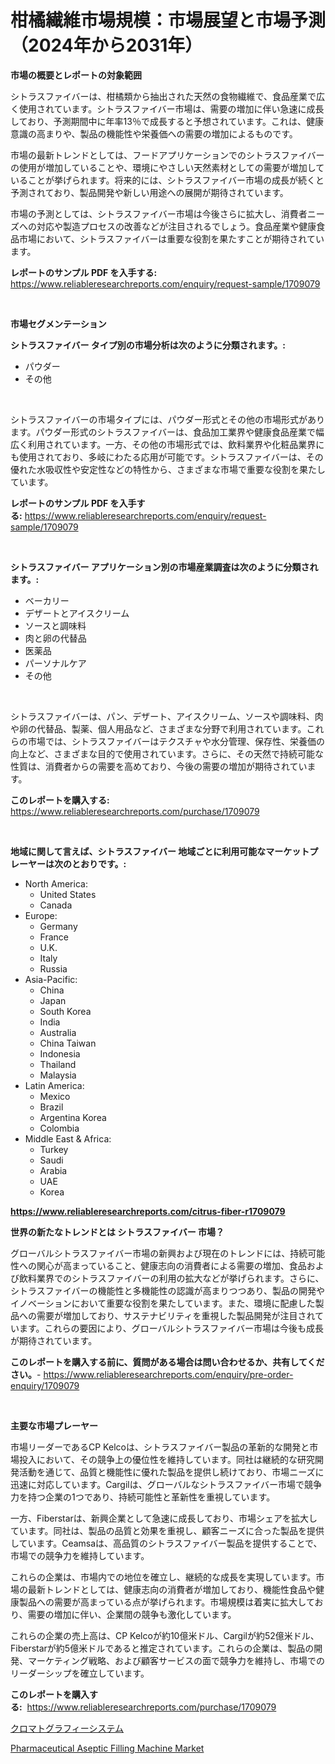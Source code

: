 <p><h1>柑橘繊維市場規模：市場展望と市場予測（2024年から2031年）</h1></p><p><strong>市場の概要とレポートの対象範囲</strong></p>
<p><p>シトラスファイバーは、柑橘類から抽出された天然の食物繊維で、食品産業で広く使用されています。シトラスファイバー市場は、需要の増加に伴い急速に成長しており、予測期間中に年率13％で成長すると予想されています。これは、健康意識の高まりや、製品の機能性や栄養価への需要の増加によるものです。</p><p>市場の最新トレンドとしては、フードアプリケーションでのシトラスファイバーの使用が増加していることや、環境にやさしい天然素材としての需要が増加していることが挙げられます。将来的には、シトラスファイバー市場の成長が続くと予測されており、製品開発や新しい用途への展開が期待されています。</p><p>市場の予測としては、シトラスファイバー市場は今後さらに拡大し、消費者ニーズへの対応や製造プロセスの改善などが注目されるでしょう。食品産業や健康食品市場において、シトラスファイバーは重要な役割を果たすことが期待されています。</p></p>
<p><strong>レポートのサンプル PDF を入手する:</strong> <a href="https://www.reliableresearchreports.com/enquiry/request-sample/1709079">https://www.reliableresearchreports.com/enquiry/request-sample/1709079</a></p>
<p>&nbsp;</p>
<p><strong>市場セグメンテーション</strong></p>
<p><strong>シトラスファイバー タイプ別の市場分析は次のように分類されます。:</strong></p>
<p><ul><li>パウダー</li><li>その他</li></ul></p>
<p>&nbsp;</p>
<p><p>シトラスファイバーの市場タイプには、パウダー形式とその他の市場形式があります。パウダー形式のシトラスファイバーは、食品加工業界や健康食品産業で幅広く利用されています。一方、その他の市場形式では、飲料業界や化粧品業界にも使用されており、多岐にわたる応用が可能です。シトラスファイバーは、その優れた水吸収性や安定性などの特性から、さまざまな市場で重要な役割を果たしています。</p></p>
<p><strong>レポートのサンプル PDF を入手する:</strong>&nbsp;<a href="https://www.reliableresearchreports.com/enquiry/request-sample/1709079">https://www.reliableresearchreports.com/enquiry/request-sample/1709079</a></p>
<p>&nbsp;</p>
<p><strong> シトラスファイバー アプリケーション別の市場産業調査は次のように分類されます。:</strong></p>
<p><ul><li>ベーカリー</li><li>デザートとアイスクリーム</li><li>ソースと調味料</li><li>肉と卵の代替品</li><li>医薬品</li><li>パーソナルケア</li><li>その他</li></ul></p>
<p>&nbsp;</p>
<p><p>シトラスファイバーは、パン、デザート、アイスクリーム、ソースや調味料、肉や卵の代替品、製薬、個人用品など、さまざまな分野で利用されています。これらの市場では、シトラスファイバーはテクスチャや水分管理、保存性、栄養価の向上など、さまざまな目的で使用されています。さらに、その天然で持続可能な性質は、消費者からの需要を高めており、今後の需要の増加が期待されています。</p></p>
<p><strong>このレポートを購入する:</strong>&nbsp; <a href="https://www.reliableresearchreports.com/purchase/1709079">https://www.reliableresearchreports.com/purchase/1709079</a></p>
<p>&nbsp;</p>
<p><strong>地域に関して言えば、シトラスファイバー 地域ごとに利用可能なマーケットプレーヤーは次のとおりです。:</strong></p>
<p><ul>
    <li>
        North America:
        <ul>
            <li>United States</li>
            <li>Canada</li>
        </ul>
    </li>
    <li>
        Europe:
        <ul>
            <li>Germany</li>
            <li>France</li>
            <li>U.K.</li>
            <li>Italy</li>
            <li>Russia</li>
        </ul>
    </li>
    <li>
        Asia-Pacific:
        <ul>
            <li>China</li>
            <li>Japan</li>
            <li>South Korea</li>
            <li>India</li>
            <li>Australia</li>
            <li>China Taiwan</li>
            <li>Indonesia</li>
            <li>Thailand</li>
            <li>Malaysia</li>
        </ul>
    </li>
    <li>
        Latin America:
        <ul>
            <li>Mexico</li>
            <li>Brazil</li>
            <li>Argentina Korea</li>
            <li>Colombia</li>
        </ul>
    </li>
    <li>
        Middle East & Africa:
        <ul>
            <li>Turkey</li>
            <li>Saudi</li>
            <li>Arabia</li>
            <li>UAE</li>
            <li>Korea</li>
        </ul>
    </li>
    </ul></p>
<p><strong><a href="https://www.reliableresearchreports.com/citrus-fiber-r1709079">https://www.reliableresearchreports.com/citrus-fiber-r1709079</a></strong>&nbsp;</p>
<p><strong>世界の新たなトレンドとは シトラスファイバー 市場？</strong></p>
<p><p>グローバルシトラスファイバー市場の新興および現在のトレンドには、持続可能性への関心が高まっていること、健康志向の消費者による需要の増加、食品および飲料業界でのシトラスファイバーの利用の拡大などが挙げられます。さらに、シトラスファイバーの機能性と多機能性の認識が高まりつつあり、製品の開発やイノベーションにおいて重要な役割を果たしています。また、環境に配慮した製品への需要が増加しており、サステナビリティを重視した製品開発が注目されています。これらの要因により、グローバルシトラスファイバー市場は今後も成長が期待されています。</p></p>
<p><strong>このレポートを購入する前に、質問がある場合は問い合わせるか、共有してください。</strong>- <a href="https://www.reliableresearchreports.com/enquiry/pre-order-enquiry/1709079">https://www.reliableresearchreports.com/enquiry/pre-order-enquiry/1709079</a></p>
<p>&nbsp;</p>
<p><strong>主要な市場プレーヤー</strong></p>
<p><p>市場リーダーであるCP Kelcoは、シトラスファイバー製品の革新的な開発と市場投入において、その競争上の優位性を維持しています。同社は継続的な研究開発活動を通じて、品質と機能性に優れた製品を提供し続けており、市場ニーズに迅速に対応しています。Cargilは、グローバルなシトラスファイバー市場で競争力を持つ企業の1つであり、持続可能性と革新性を重視しています。</p><p>一方、Fiberstarは、新興企業として急速に成長しており、市場シェアを拡大しています。同社は、製品の品質と効果を重視し、顧客ニーズに合った製品を提供しています。Ceamsaは、高品質のシトラスファイバー製品を提供することで、市場での競争力を維持しています。</p><p>これらの企業は、市場内での地位を確立し、継続的な成長を実現しています。市場の最新トレンドとしては、健康志向の消費者が増加しており、機能性食品や健康製品への需要が高まっている点が挙げられます。市場規模は着実に拡大しており、需要の増加に伴い、企業間の競争も激化しています。</p><p>これらの企業の売上高は、CP Kelcoが約10億米ドル、Cargilが約52億米ドル、Fiberstarが約5億米ドルであると推定されています。これらの企業は、製品の開発、マーケティング戦略、および顧客サービスの面で競争力を維持し、市場でのリーダーシップを確立しています。</p></p>
<p><strong>このレポートを購入する:</strong>&nbsp;&nbsp;<a href="https://www.reliableresearchreports.com/purchase/1709079">https://www.reliableresearchreports.com/purchase/1709079</a></p>
<p><p><a href="https://github.com/Sophiaard2003/Market-Research-Report-List-1/blob/main/510403723280.md">クロマトグラフィーシステム</a></p><p><a href="https://github.com/brenzgnarento/Market-Research-Report-List-2/blob/main/pharmaceutical-aseptic-filling-machine-market.md">Pharmaceutical Aseptic Filling Machine Market</a></p></p>